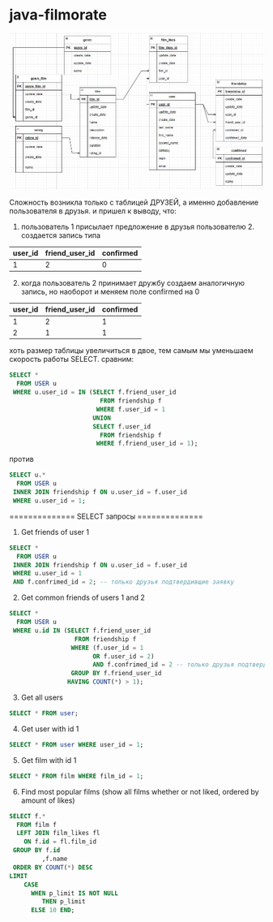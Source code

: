 # java-filmorate

![DB flow chart](ER_sheme.JPG)

Сложность возникла только с таблицей ДРУЗЕЙ, а именно добавление пользователя в друзья. и пришел к выводу, что:

1. пользователь 1 присылает предложение в друзья пользователю 2. создается запись типа

| user_id | friend_user_id | confirmed |
|---------|----------------|-----------|
| 1       | 2              | 0         |

2. когда пользователь 2 принимает дружбу создаем аналогичную запись, но наоборот и меняем поле confirmed на 0

| user_id | friend_user_id | confirmed |
|---------|----------------|-----------|
| 1       | 2              | 1         |
| 2       | 1              | 1         |

хоть размер таблицы увеличиться в двое, тем самым мы уменьшаем скорость работы SELECT. сравним:

``` sql
SELECT *
  FROM USER u
 WHERE u.user_id = IN (SELECT f.friend_user_id
                         FROM friendship f
                        WHERE f.user_id = 1
                       UNION
                       SELECT f.user_id
                         FROM friendship f
                        WHERE f.friend_user_id = 1);
``` 

против

``` sql
SELECT u.*
  FROM USER u
 INNER JOIN friendship f ON u.user_id = f.user_id
 WHERE u.user_id = 1;
``` 

============== SELECT запросы ==============

1) Get friends of user 1

``` sql
SELECT *
  FROM USER u
 INNER JOIN friendship f ON u.user_id = f.user_id
 WHERE u.user_id = 1
 AND f.confrimed_id = 2; -- только друзья подтвердивщие заявку
```

2) Get common friends of users 1 and 2

``` sql
SELECT *
  FROM USER u
 WHERE u.id IN (SELECT f.friend_user_id
                  FROM friendship f
                 WHERE (f.user_id = 1
                       OR f.user_id = 2)
                       AND f.confrimed_id = 2 -- только друзья подтвердивщие заявку
                 GROUP BY f.friend_user_id
                HAVING COUNT(*) > 1);
```

3) Get all users

``` sql
SELECT * FROM user;
```

4) Get user with id 1

``` sql
SELECT * FROM user WHERE user_id = 1;
```

5) Get film with id 1

``` sql
SELECT * FROM film WHERE film_id = 1;
```

6) Find most popular films (show all films whether or not liked, ordered by amount of likes)

``` sql
SELECT f.*
  FROM film f
  LEFT JOIN film_likes fl
    ON f.id = fl.film_id
 GROUP BY f.id
         ,f.name
 ORDER BY COUNT(*) DESC
LIMIT
    CASE
      WHEN p_limit IS NOT NULL
         THEN p_limit
      ELSE 10 END;
```